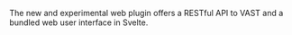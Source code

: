 The new and experimental web plugin offers a RESTful API to VAST and a bundled
web user interface in Svelte.
